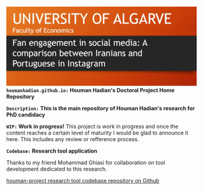 

![houmanhadian.github.io](./hhadianproject.jpg?raw=true "Houman Hadian's Doctoral Project")
**`houmanhadian.github.io:` Houman Hadian's Doctoral Project Home Repository**

**`Description:`**
**This is the main repository of Houman Hadian's research for PhD candidacy**

**`WIP:` Work in progress!**
This project is work in progress and once the content reaches a certain level of maturity 
I would be glad to announce it here. This includes any review or refference process.


**`Codebase:` Research tool application**

Thanks to my friend Mohammad Ghiasi for collaboration on tool development dedicated to this research.

[houman-project research tool codebase repository on Github](https://github.com/emg110/houman-project/)

